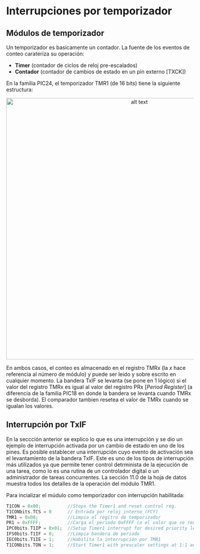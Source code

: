 # Interrupciones por temporizador 
## Módulos de temporizador
Un temporizador es basicamente un contador. La fuente de los eventos de conteo carateriza su operación:
* **Timer** (contador de ciclos de reloj pre-escalados)
* **Contador** (contador de cambios de estado en un pin externo [TXCK])

En la familia PIC24, el temporizador TMR1 (de 16 bits) tiene la siguiente estructura:

<p align="center">
<img src="https://2.bp.blogspot.com/-C-9g_KGEqE4/XxIqOiqUJrI/AAAAAAAACXc/pOReC0jxqZMoG3ATyjy93eefWDwRQV7lwCLcBGAsYHQ/s1600/TMR1_PIC24.png" alt="alt text" width="700">
</p>

En ambos casos, el conteo es almacenado en el registro TMRx (la *x* hace referencia al número de módulo) y puede ser leido y sobre escrito en cualquier momento. La bandera TxIF se levanta (se pone en 1 lógico) si el valor del registro TMRx es igual al valor del registro PRx [*Period Register*] (a diferencia de la familia PIC18 en donde la bandera se levanta cuando TMRx se desborda). El comparador tambien resetea el valor de TMRx cuando se igualan los valores. 

## Interrupción por TxIF

En la seccción anterior se explico lo que es una interrupción y se dio un ejemplo de interrupción activada por un cambio de estado en uno de los pines. Es posible establecer una interrupción cuyo evento de activación sea el levantamiento de la bandera TxIF. Este es uno de los tipos de interrupción más utilizados ya que permite tener control detrminista de la ejecución de una tarea, como lo es una rutina de un controlador digital o un administrador de tareas concurrentes. La sección 11.0 de la hoja de datos muestra todos los detalles de la operación del módulo TMR1.

Para incializar el múdulo como temporizador con interrupción habilitada:
```C
T1CON = 0x00;          //Stops the Timer1 and reset control reg.
T1CONbits.TCS = 0      // Entrada por reloj interno (FCY)
TMR1 = 0x00;           //Limpia el regitro de temporizador
PR1 = 0xFFFF;          //Carga el periodo 0xFFFF (o el valor que se requiera)
IPC0bits.T1IP = 0x01;  //Setup Timer1 interrupt for desired priority level// (This example assigns level 1 priority)
IFS0bits.T1IF = 0;     //Limpia bandera de periodo
IEC0bits.T1IE = 1;     //Habilita la interrupción por TMR1
T1CONbits.TON = 1;     //Start Timer1 with prescaler settings at 1:1 and //clock source set to the internal instruction cycle
```
